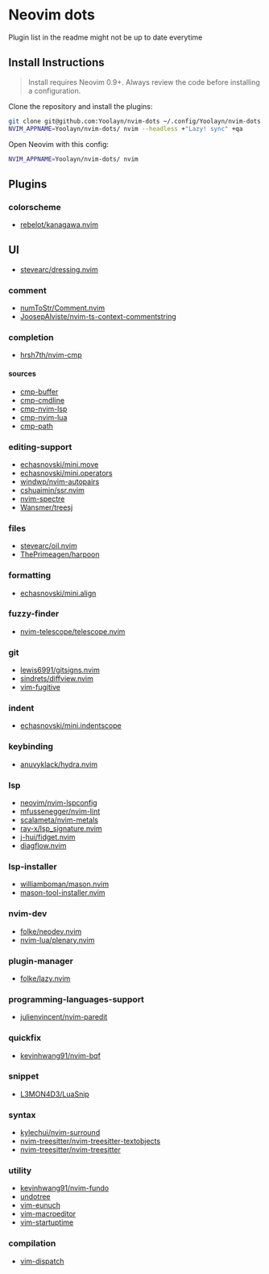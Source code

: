 # Neovim dots

Plugin list in the readme might not be up to date everytime
## Install Instructions

 > Install requires Neovim 0.9+. Always review the code before installing a configuration.

Clone the repository and install the plugins:

```sh
git clone git@github.com:Yoolayn/nvim-dots ~/.config/Yoolayn/nvim-dots
NVIM_APPNAME=Yoolayn/nvim-dots/ nvim --headless +"Lazy! sync" +qa
```

Open Neovim with this config:

```sh
NVIM_APPNAME=Yoolayn/nvim-dots/ nvim
```

## Plugins

### colorscheme
+ [rebelot/kanagawa.nvim](https://dotfyle.com/plugins/rebelot/kanagawa.nvim)

## UI
+ [stevearc/dressing.nvim](https://github.com/stevearc/dressing.nvim)

### comment
+ [numToStr/Comment.nvim](https://dotfyle.com/plugins/numToStr/Comment.nvim)
+ [JoosepAlviste/nvim-ts-context-commentstring](https://dotfyle.com/plugins/JoosepAlviste/nvim-ts-context-commentstring)

### completion
+ [hrsh7th/nvim-cmp](https://dotfyle.com/plugins/hrsh7th/nvim-cmp)

#### sources
+ [cmp-buffer](https://github.com/hrsh7th/cmp-buffer)
+ [cmp-cmdline](https://github.com/hrsh7th/cmp-cmdline)
+ [cmp-nvim-lsp](https://github.com/hrsh7th/cmp-nvim-lsp)
+ [cmp-nvim-lua](https://github.com/hrsh7th/cmp-nvim-lua)
+ [cmp-path](https://github.com/hrsh7th/cmp-path)

### editing-support
+ [echasnovski/mini.move](https://dotfyle.com/plugins/echasnovski/mini.move)
+ [echasnovski/mini.operators](https://dotfyle.com/plugins/echasnovski/mini.operators)
+ [windwp/nvim-autopairs](https://dotfyle.com/plugins/windwp/nvim-autopairs)
+ [cshuaimin/ssr.nvim](https://dotfyle.com/plugins/cshuaimin/ssr.nvim)
+ [nvim-spectre](https://github.com/nvim-pack/nvim-spectre)
+ [Wansmer/treesj](https://dotfyle.com/plugins/Wansmer/treesj)

### files
+ [stevearc/oil.nvim](https://github.com/stevearc/oil.nvim)
+ [ThePrimeagen/harpoon](https://github.com/ThePrimeagen/harpoon)

### formatting
+ [echasnovski/mini.align](https://dotfyle.com/plugins/echasnovski/mini.align)

### fuzzy-finder
+ [nvim-telescope/telescope.nvim](https://dotfyle.com/plugins/nvim-telescope/telescope.nvim)

### git
+ [lewis6991/gitsigns.nvim](https://dotfyle.com/plugins/lewis6991/gitsigns.nvim)
+ [sindrets/diffview.nvim](https://dotfyle.com/plugins/sindrets/diffview.nvim)
+ [vim-fugitive](https://github.com/tpope/vim-fugitive)

### indent
+ [echasnovski/mini.indentscope](https://dotfyle.com/plugins/echasnovski/mini.indentscope)

### keybinding
+ [anuvyklack/hydra.nvim](https://dotfyle.com/plugins/anuvyklack/hydra.nvim)

### lsp
+ [neovim/nvim-lspconfig](https://dotfyle.com/plugins/neovim/nvim-lspconfig)
+ [mfussenegger/nvim-lint](https://dotfyle.com/plugins/mfussenegger/nvim-lint)
+ [scalameta/nvim-metals](https://dotfyle.com/plugins/scalameta/nvim-metals)
+ [ray-x/lsp_signature.nvim](https://dotfyle.com/plugins/ray-x/lsp_signature.nvim)
+ [j-hui/fidget.nvim](https://dotfyle.com/plugins/j-hui/fidget.nvim)
+ [diagflow.nvim](https://github.com/dgagn/diagflow.nvim)

### lsp-installer
+ [williamboman/mason.nvim](https://dotfyle.com/plugins/williamboman/mason.nvim)
+ [mason-tool-installer.nvim](https://github.com/WhoIsSethDaniel/mason-tool-installer.nvim)

### nvim-dev
+ [folke/neodev.nvim](https://dotfyle.com/plugins/folke/neodev.nvim)
+ [nvim-lua/plenary.nvim](https://dotfyle.com/plugins/nvim-lua/plenary.nvim)

### plugin-manager
+ [folke/lazy.nvim](https://dotfyle.com/plugins/folke/lazy.nvim)

### programming-languages-support
+ [julienvincent/nvim-paredit](https://dotfyle.com/plugins/julienvincent/nvim-paredit)

### quickfix
+ [kevinhwang91/nvim-bqf](https://dotfyle.com/plugins/kevinhwang91/nvim-bqf)

### snippet
+ [L3MON4D3/LuaSnip](https://dotfyle.com/plugins/L3MON4D3/LuaSnip)

### syntax
+ [kylechui/nvim-surround](https://dotfyle.com/plugins/kylechui/nvim-surround)
+ [nvim-treesitter/nvim-treesitter-textobjects](https://dotfyle.com/plugins/nvim-treesitter/nvim-treesitter-textobjects)
+ [nvim-treesitter/nvim-treesitter](https://dotfyle.com/plugins/nvim-treesitter/nvim-treesitter)

### utility
+ [kevinhwang91/nvim-fundo](https://dotfyle.com/plugins/kevinhwang91/nvim-fundo)
+ [undotree](https://github.com/mbbill/undotree)
+ [vim-eunuch](https://github.com/tpope/vim-eunuch)
+ [vim-macroeditor](https://github.com/dohsimpson/vim-macroeditor)
+ [vim-startuptime](https://github.com/dstein64/vim-startuptime)

### compilation
+ [vim-dispatch](https://github.com/tpope/vim-dispatch)
